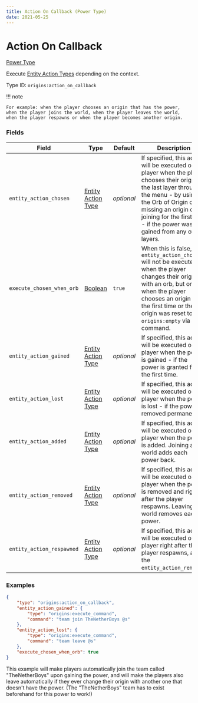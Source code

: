 ```yaml
---
title: Action On Callback (Power Type)
date: 2021-05-25
---
```


# Action On Callback

[Power Type](../power_types.md)

Execute [Entity Action Types](../entity_action_types.md) depending on the context.

Type ID: `origins:action_on_callback`

!!! note

    For example: when the player chooses an origin that has the power, when the player joins the world, when the player leaves the world, when the player respawns or when the player becomes another origin.


### Fields

Field  | Type | Default | Description
-------|------|---------|-------------
`entity_action_chosen` | [Entity Action Type](../entity_action_types.md) | _optional_ | If specified, this action will be executed on the player when the player chooses their origin on the last layer through the menu - by using the Orb of Origin or missing an origin or joining for the first time - if the power was gained from any of the layers.
`execute_chosen_when_orb` | [Boolean](../data_types/boolean.md) | `true` | When this is false, the `entity_action_chosen` will not be executed when the player changes their origin with an orb, but only when the player chooses an origin for the first time or their origin was reset to `origins:empty` via a command.
`entity_action_gained` | [Entity Action Type](../entity_action_types.md) | _optional_ | If specified, this action will be executed on the player when the power is gained - if the power is granted for the first time.
`entity_action_lost` | [Entity Action Type](../entity_action_types.md) | _optional_ | If specified, this action will be executed on the player when the power is lost - if the power is removed permanently.
`entity_action_added` | [Entity Action Type](../entity_action_types.md) | _optional_ | If specified, this action will be executed on the player when the power is added. Joining a world adds each power back.
`entity_action_removed` | [Entity Action Type](../entity_action_types.md) | _optional_ | If specified, this action will be executed on the player when the power is removed and right after the player respawns. Leaving a world removes each power.
`entity_action_respawned` | [Entity Action Type](../entity_action_types.md) | _optional_ | If specified, this action will be executed on the player right after the player respawns, after the `entity_action_removed`.


### Examples

```json
{
  	"type": "origins:action_on_callback",
  	"entity_action_gained": {
    	"type": "origins:execute_command",
    	"command": "team join TheNetherBoys @s"
  	},
  	"entity_action_lost": {
    	"type": "origins:execute_command",
    	"command": "team leave @s"
  	},
  	"execute_chosen_when_orb": true
}
```

This example will make players automatically join the team called "TheNetherBoys" upon gaining the power, and will make the players also leave automatically if they ever change their origin with another one that doesn't have the power.
(The "TheNetherBoys" team has to exist beforehand for this power to work!)
